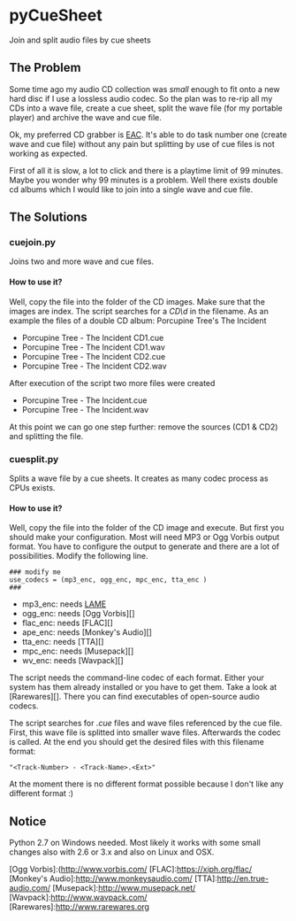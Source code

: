 pyCueSheet
==========
Join and split audio files by cue sheets

The Problem
-----------
Some time ago my audio CD collection was _small_ enough to fit onto a new hard disc
if I use a lossless audio codec. So the plan was to re-rip all my CDs into a wave
file, create a cue sheet, split the wave file (for my portable player) and archive
the wave and cue file.

Ok, my preferred CD grabber is [EAC][]. It's able to do task number one (create
wave and cue file) without any pain but splitting by use of cue files is not working
as expected.

First of all it is slow, a lot to click and there is a playtime limit of 99 minutes.
Maybe you wonder why 99 minutes is a problem. Well there exists double cd albums
which I would like to join into a single wave and cue file.


The Solutions
-------------

### cuejoin.py
Joins two and more wave and cue files.
#### How to use it?
Well, copy the file into the folder of the CD images. Make sure that the images
are index. The script searches for a _CD\\d_ in the filename. As an example the
files of a double CD album: Porcupine Tree's The Incident

- Porcupine Tree - The Incident CD1.cue
- Porcupine Tree - The Incident CD1.wav
- Porcupine Tree - The Incident CD2.cue
- Porcupine Tree - The Incident CD2.wav

After execution of the script two more files were created

- Porcupine Tree - The Incident.cue
- Porcupine Tree - The Incident.wav

At this point we can go one step further: remove the sources (CD1 & CD2) and splitting
the file.


### cuesplit.py
Splits a wave file by a cue sheets. It creates as many codec process as CPUs exists.
#### How to use it?
Well, copy the file into the folder of the CD image and execute. But first you should
make your configuration. Most will need MP3 or Ogg Vorbis output format. You have to
configure the output to generate and there are a lot of possibilities. Modify the
following line.

	### modify me
	use_codecs = (mp3_enc, ogg_enc, mpc_enc, tta_enc )
	###


- mp3_enc: needs [LAME][]
- ogg_enc: needs [Ogg Vorbis][]
- flac_enc: needs [FLAC][]
- ape_enc: needs [Monkey's Audio][]
- tta_enc: needs [TTA][]
- mpc_enc: needs [Musepack][]
- wv_enc: needs [Wavpack][]

The script needs the command-line codec of each format. Either your system
has them already installed or you have to get them. Take a look at [Rarewares][].
There you can find executables of open-source audio codecs.

The script searches for _.cue_ files and wave files referenced by the cue file.
First, this wave file is splitted into smaller wave files. Afterwards the codec
is called. At the end you should get the desired files with this filename format:

	"<Track-Number> - <Track-Name>.<Ext>"

At the moment there is no different format possible because I don't like any
different format :)


Notice
------
Python 2.7 on Windows needed. Most likely it works with some small changes also
with 2.6 or 3.x and also on Linux and OSX.



[EAC]:http://www.exactaudiocopy.de/
[LAME]:http://lame.sourceforge.net/
[Ogg Vorbis]:(http://www.vorbis.com/
[FLAC]:https://xiph.org/flac/
[Monkey's Audio]:http://www.monkeysaudio.com/
[TTA]:http://en.true-audio.com/
[Musepack]:http://www.musepack.net/
[Wavpack]:http://www.wavpack.com/
[Rarewares]:http://www.rarewares.org
